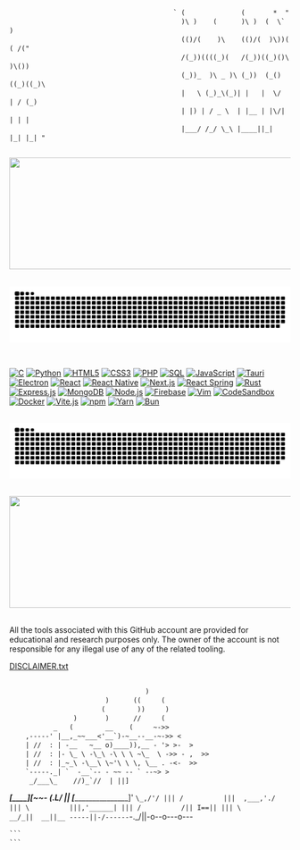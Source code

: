 ```ignore
```
                                             ` (              (       *  "
                                               )\ )    (      )\ )  (  \`       )
                                               (()/(    )\    (()/(  )\))(   ( /("
                                               /(_))((((_)(   /(_))((_)()\  )\())
                                               (_))_  )\ _ )\ (_))  (_()((_)((_)\ 
                                               |   \ (_)_\(_)| |   |  \/  | / (_)
                                               | |) | / _ \  | |__ | |\/| | | |  
                                               |___/ /_/ \_\ |____||_|  |_| |_| "
 ```
 ```
<img align="center" width="900" height="200"  src="https://media1.giphy.com/media/YvmrAnwdhAkp7EKkVu/giphy.gif?cid=ecf05e478oapemklhwzrh10i7ymyy5c3mg90x0t99f7v5u6v&rid=giphy.gif&ct=g"/>&emsp;

<img align="right" width="900" height="100"  src="https://raw.githubusercontent.com/Platane/snk/output/github-contribution-grid-snake.svg"/>&emsp;

##

[![C](https://img.shields.io/badge/C-00599C?style=for-the-badge&logo=c&logoColor=white)](https://en.wikipedia.org/wiki/C_(programming_language))
[![Python](https://img.shields.io/badge/Python-3776AB?style=for-the-badge&logo=python&logoColor=white)](https://www.python.org/)
[![HTML5](https://img.shields.io/badge/HTML5-E34F26?style=for-the-badge&logo=html5&logoColor=white)](https://developer.mozilla.org/en-US/docs/Web/HTML)
[![CSS3](https://img.shields.io/badge/CSS3-1572B6?style=for-the-badge&logo=css3&logoColor=white)](https://developer.mozilla.org/en-US/docs/Web/CSS)
[![PHP](https://img.shields.io/badge/PHP-777BB4?style=for-the-badge&logo=php&logoColor=white)](https://www.php.net/)
[![SQL](https://img.shields.io/badge/SQL-4479A1?style=for-the-badge&logo=sqlite&logoColor=white)](https://en.wikipedia.org/wiki/SQL)
[![JavaScript](https://img.shields.io/badge/JavaScript-F7DF1E?style=for-the-badge&logo=javascript&logoColor=black)](https://developer.mozilla.org/en-US/docs/Web/JavaScript)
[![Tauri](https://img.shields.io/badge/Tauri-8B89CC?style=for-the-badge&logo=tauri&logoColor=white)](https://tauri.studio/)
[![Electron](https://img.shields.io/badge/Electron-47848F?style=for-the-badge&logo=electron&logoColor=white)](https://www.electronjs.org/)
[![React](https://img.shields.io/badge/React-61DAFB?style=for-the-badge&logo=react&logoColor=black)](https://reactjs.org/)
[![React Native](https://img.shields.io/badge/React_Native-61DAFB?style=for-the-badge&logo=react&logoColor=black)](https://reactnative.dev/)
[![Next.js](https://img.shields.io/badge/Next.js-000000?style=for-the-badge&logo=nextdotjs&logoColor=white)](https://nextjs.org/)
[![React Spring](https://img.shields.io/badge/React_Spring-6DB33F?style=for-the-badge&logo=spring&logoColor=white)](https://react-spring.io/)
[![Rust](https://img.shields.io/badge/Rust-000000?style=for-the-badge&logo=rust&logoColor=white)](https://www.rust-lang.org/)
[![Express.js](https://img.shields.io/badge/Express.js-000000?style=for-the-badge&logo=express&logoColor=white)](https://expressjs.com/)
[![MongoDB](https://img.shields.io/badge/MongoDB-47A248?style=for-the-badge&logo=mongodb&logoColor=white)](https://www.mongodb.com/)
[![Node.js](https://img.shields.io/badge/Node.js-43853D?style=for-the-badge&logo=node.js&logoColor=white)](https://nodejs.org/)
[![Firebase](https://img.shields.io/badge/Firebase-FFCA28?style=for-the-badge&logo=firebase&logoColor=black)](https://firebase.google.com/)
[![Vim](https://img.shields.io/badge/Vim-019733?style=for-the-badge&logo=vim&logoColor=white)](https://www.vim.org/)
[![CodeSandbox](https://img.shields.io/badge/CodeSandbox-000000?style=for-the-badge&logo=CodeSandbox&logoColor=white)](https://codesandbox.io/)
[![Docker](https://img.shields.io/badge/Docker-2496ED?style=for-the-badge&logo=docker&logoColor=white)](https://www.docker.com/)
[![Vite.js](https://img.shields.io/badge/Vite.js-646CFF?style=for-the-badge&logo=vite&logoColor=white)](https://vitejs.dev/)
[![npm](https://img.shields.io/badge/npm-CB3837?style=for-the-badge&logo=npm&logoColor=white)](https://www.npmjs.com/)
[![Yarn](https://img.shields.io/badge/Yarn-2C8EBB?style=for-the-badge&logo=yarn&logoColor=white)](https://yarnpkg.com/)
[![Bun](https://img.shields.io/badge/Bun-FFA500?style=for-the-badge&logo=bun&logoColor=white)](https://bun.sh)
##


<img align="right" width="900" height="100"  src="https://raw.githubusercontent.com/Platane/snk/output/github-contribution-grid-snake.svg"/>&emsp;

<img align="center" width="900" height="200"  src="https://media1.giphy.com/media/YvmrAnwdhAkp7EKkVu/giphy.gif?cid=ecf05e478oapemklhwzrh10i7ymyy5c3mg90x0t99f7v5u6v&rid=giphy.gif&ct=g"/>&emsp; 


All the tools associated with this GitHub account are provided for educational and research purposes only. The owner of the account is not responsible for any illegal use of any of the related tooling.


[DISCLAIMER.txt](https://github.com/DALM1/DALM1/files/11200988/DISCLAIMER.txt)

```ignore
```

                                      )
                            )      ((     (
                           (        ))     )
                    )       )      //     (
               _   (        __    (     ~->>
        ,-----' |__,_~~___<'__`)-~__--__-~->> <
        | //  : | -__   ~__ o)____)),__ - '> >-  >
        | //  : |- \_ \ -\_\ -\ \ \ ~\_  \ ->> - ,  >>
        | //  : |_~_\ -\__\ \~'\ \ \, \__ . -<-  >>
        `-----._| `  -__`-- - ~~ -- ` --~> >
         _/___\_    //)_`//  | ||]
   _____[_______]_[~~-_ (.L_/  ||
  [____________________]' `\_,/'/
    ||| /          |||  ,___,'./
    ||| \          |||,'______|
    ||| /          /|| I==||
    ||| \       __/_||  __||__
-----||-/------`-._/||-o--o---o---
  ~~~~~'
```
```

